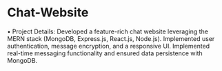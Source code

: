 # Chat-Website
•	Project Details: Developed a feature-rich chat website leveraging the MERN stack (MongoDB, Express.js, React.js, Node.js). Implemented user authentication, message encryption, and a responsive UI. Implemented real-time messaging functionality and ensured data persistence with MongoDB.

